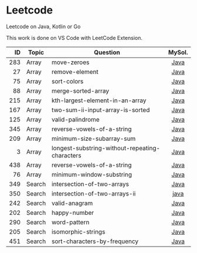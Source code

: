 # Leetcode
Leetcode on Java, Kotlin or Go

This work is done on VS Code with LeetCode Extension.

| ID | Topic | Question | MySol. |
| ---: | --- | --- | :---: |
| 283 | Array | move-zeroes | [Java](283.move-zeroes.java)
| 27 | Array | remove-element | [Java](27.remove-element.java)
| 75 | Array | sort-colors | [Java](75.sort-colors.java)
| 88 | Array | merge-sorted-array | [Java](88.merge-sorted-array.java)
| 215 | Array | kth-largest-element-in-an-array | [Java](215.kth-largest-element-in-an-array.java)
| 167 | Array | two-sum-ii-input-array-is-sorted | [Java](167.two-sum-ii-input-array-is-sorted.java)
| 125 | Array | valid-palindrome | [Java](125.valid-palindrome.java)
| 345 | Array | reverse-vowels-of-a-string | [Java](345.reverse-vowels-of-a-string.java)
| 209 | Array | minimum-size-subarray-sum | [Java](209.minimum-size-subarray-sum.java)
| 3 | Array | longest-substring-without-repeating-characters | [Java](3.longest-substring-without-repeating-characters.java)
| 438 | Array | reverse-vowels-of-a-string | [Java](345.reverse-vowels-of-a-string.java)
| 76 | Array | minimum-window-substring | [Java](76.minimum-window-substring.java)
| 349 | Search | intersection-of-two-arrays | [Java](349.intersection-of-two-arrays.java)
| 350 | Search | intersection-of-two-arrays-ii | [java](350.intersection-of-two-arrays-ii.java)
| 242 | Search | valid-anagram | [Java](242.valid-anagram.java)
| 202 | Search | happy-number | [Java](202.happy-number.java)
| 290 | Search | word-pattern | [Java](290.word-pattern.java)
| 205 | Search | isomorphic-strings | [Java](205.isomorphic-strings.java)
| 451 | Search | sort-characters-by-frequency | [Java](451.sort-characters-by-frequency.java)
